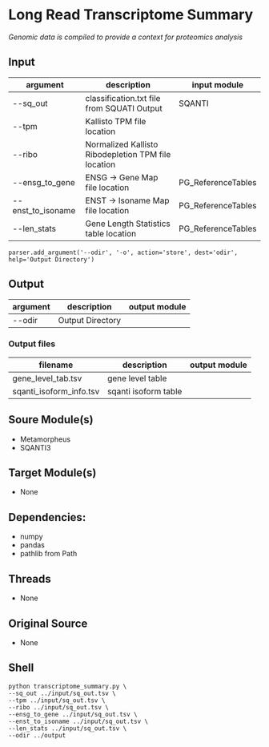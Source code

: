 # Long Read Transcriptome Summary
*Genomic data is compiled to provide a context for proteomics analysis*

## Input
| argument | description | input module |
|----------|-------------|--------------|
| --sq_out  | classification.txt file from SQUATI Output | SQANTI
| --tpm | Kallisto TPM file location |
| --ribo | Normalized Kallisto Ribodepletion TPM file location |
| --ensg_to_gene | ENSG -> Gene Map file location | PG_ReferenceTables
| --enst_to_isoname | ENST -> Isoname Map file location | PG_ReferenceTables
| --len_stats | Gene Length Statistics table location | PG_ReferenceTables



    parser.add_argument('--odir', '-o', action='store', dest='odir', help='Output Directory')


## Output
| argument | description | output module |
|----------|-------------|--------------|
| --odir | Output Directory |

### Output files
| filename | description | output module |
|----------|-------------|---------------|
| gene_level_tab.tsv | gene level table
| sqanti_isoform_info.tsv | sqanti isoform table |



## Soure Module(s)
- Metamorpheus
- SQANTI3

## Target Module(s)
- None

## Dependencies: 
- numpy
- pandas
- pathlib from Path

## Threads
- None

## Original Source
- None

## Shell
    python transcriptome_summary.py \
    --sq_out ../input/sq_out.tsv \
    --tpm ../input/sq_out.tsv \
    --ribo ../input/sq_out.tsv \
    --ensg_to_gene ../input/sq_out.tsv \
    --enst_to_isoname ../input/sq_out.tsv \
    --len_stats ../input/sq_out.tsv \
    --odir ../output
